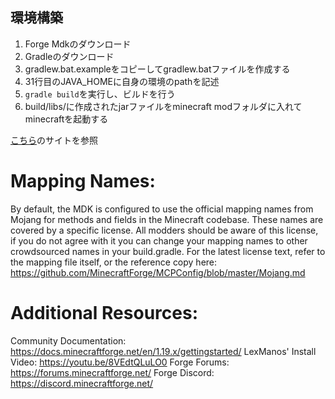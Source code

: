 
## 環境構築
1. Forge Mdkのダウンロード
2. Gradleのダウンロード
3. gradlew.bat.exampleをコピーしてgradlew.batファイルを作成する
4. 31行目のJAVA_HOMEに自身の環境のpathを記述
5. `gradle build`を実行し、ビルドを行う
6. build/libs/に作成されたjarファイルをminecraft modフォルダに入れてminecraftを起動する

[こちら](https://blog.takunology.jp/entry/2020/02/24/164120)のサイトを参照



Mapping Names:
=============================
By default, the MDK is configured to use the official mapping names from Mojang for methods and fields 
in the Minecraft codebase. These names are covered by a specific license. All modders should be aware of this
license, if you do not agree with it you can change your mapping names to other crowdsourced names in your 
build.gradle. For the latest license text, refer to the mapping file itself, or the reference copy here:
https://github.com/MinecraftForge/MCPConfig/blob/master/Mojang.md

Additional Resources: 
=========================
Community Documentation: https://docs.minecraftforge.net/en/1.19.x/gettingstarted/
LexManos' Install Video: https://youtu.be/8VEdtQLuLO0
Forge Forums: https://forums.minecraftforge.net/
Forge Discord: https://discord.minecraftforge.net/
